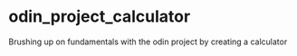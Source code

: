 # odin_project_calculator
Brushing up on fundamentals with the odin project by creating a calculator 
